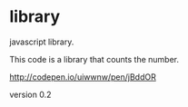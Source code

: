# library
javascript library.

This code is a library that counts the number.


http://codepen.io/uiwwnw/pen/jBddOR


version 0.2